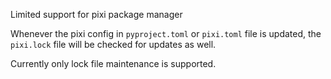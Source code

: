 Limited support for pixi package manager

Whenever the pixi config in `pyproject.toml` or `pixi.toml` file is updated, the `pixi.lock` file will be checked for updates as well.

Currently only lock file maintenance is supported.
